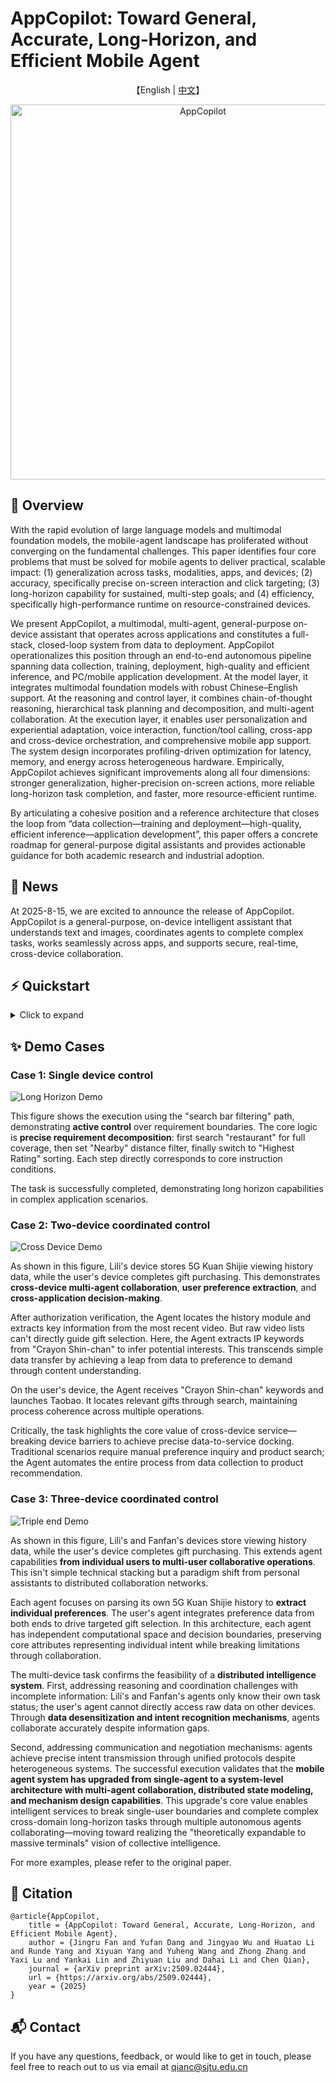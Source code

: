 # AppCopilot: Toward General, Accurate, Long‑Horizon, and Efficient Mobile Agent

<p align="center">
    【English | <a href="readme/README_chinese.md">中文</a>】
</p>

<div align="center">
  <img src="images/logo.png" alt="AppCopilot" width="600">
</div>

## 📖 Overview

With the rapid evolution of large language models and multimodal foundation models, the mobile-agent landscape has proliferated without converging on the fundamental challenges. This paper identifies four core problems that must be solved for mobile agents to deliver practical, scalable impact: (1) generalization across tasks, modalities, apps, and devices; (2) accuracy, specifically precise on-screen interaction and click targeting; (3) long-horizon capability for sustained, multi-step goals; and (4) efficiency, specifically high-performance runtime on resource-constrained devices.

We present AppCopilot, a multimodal, multi-agent, general-purpose on-device assistant that operates across applications and constitutes a full-stack, closed-loop system from data to deployment. AppCopilot operationalizes this position through an end-to-end autonomous pipeline spanning data collection, training, deployment, high-quality and efficient inference, and PC/mobile application development. At the model layer, it integrates multimodal foundation models with robust Chinese–English support. At the reasoning and control layer, it combines chain-of-thought reasoning, hierarchical task planning and decomposition, and multi-agent collaboration. At the execution layer, it enables user personalization and experiential adaptation, voice interaction, function/tool calling, cross-app and cross-device orchestration, and comprehensive mobile app support. The system design incorporates profiling-driven optimization for latency, memory, and energy across heterogeneous hardware.
Empirically, AppCopilot achieves significant improvements along all four dimensions: stronger generalization, higher-precision on-screen actions, more reliable long-horizon task completion, and faster, more resource-efficient runtime. 

By articulating a cohesive position and a reference architecture that closes the loop from “data collection—training and deployment—high-quality, efficient inference—application development”, this paper offers a concrete roadmap for general-purpose digital assistants and provides actionable guidance for both academic research and industrial adoption.

## 🎉 News

At 2025-8-15, we are excited to announce the release of AppCopilot. AppCopilot is a general-purpose, on-device intelligent assistant that understands text and images, coordinates agents to complete complex tasks, works seamlessly across apps, and supports secure, real-time, cross-device collaboration.

## ⚡️ Quickstart

<details>
<summary>Click to expand</summary>


### AppCopilot Local Run

This section mainly introduces how to connect to the model trained on the server through the API and run AppCopilot locally.

#### Local Environment Basic Requirements

The following table shows the relevant dependency requirements for the local environment:

| **Dependency**  | **Specific Requirements**                                            |
|-----------------|---------------------------------------------------------------------|
| Operating System| An operating system that supports Android Studio                    |
| Software        | Install Android Studio                                              |
| Python Environment| Install Python environment, recommended Python version 3.12        |
| Network         | Disable local VPN to ensure proper connection to the server's vllm API |

##### Install Android Studio

Android Studio is an integrated development environment (IDE) for Android platform development. It can be downloaded from the official [Android Studio website](https://developer.android.com/studio).

#### Server Environment Basic Requirements

The following table introduces the relevant dependency requirements for the server-side environment:

| **Dependency**  | **Specific Requirements**                                            |
|-----------------|---------------------------------------------------------------------|
| Operating System| An operating system that supports Conda and vLLM                    |
| Software        | Install Conda, create a vLLM environment, and install vLLM dependencies|

##### Conda Installation

Conda is an open-source, cross-platform package manager and environment manager that helps users quickly install, run, and manage software packages and their dependencies. You can download it from the official [Conda website](https://anaconda.org/anaconda/conda).

After installing Conda, configure the Python virtual environment with the recommended Python version 3.12:

```bash
conda create --name vllm_env python=3.12
```

##### vLLM Installation

[vLLM](https://docs.vllm.ai/en/latest/) is an open-source high-performance library for large language model inference and services, providing faster responses for generative AI applications at a lower cost and higher efficiency. Here, configure the vLLM-related dependencies and install vLLM version 0.9.1 with the following command:

```bash
pip install vllm==0.9.1
```
##### Other Configuration
To connect to the server API and run AppCopilot, the other configuration requirements for the server environment are as follows:：

```bash
pip install git+https://github.com/huggingface/transformers@f3f6c86582611976e72be054675e2bf0abb5f775
pip install accelerate
pip install qwen-vl-utils
pip install openai
git clone https://huggingface.co/Qwen/Qwen-VL-7B
```

#### Clone the Code
First, clone the folder from the remote repository to the local machine and add the necessary files:

```bash
mkdir AppCopilot
cd AppCopilot
git clone https://github.com/GUIAgents-Dev/GUI-Android.git .
```

To enhance the agent's ability to operate on Android phones, this project also requires the installation of the YADB tool to improve the native ADB functionality. It addresses the limitations of ADB in text input, screenshot capture, and UI layout extraction, providing more efficient and precise operations. Run the following command:

```bash
git clone https://github.com/ysbing/YADB.git ./YADB
```

#### Local System Environment Variable Configuration
##### Configure ADB Environment Variable
1.Windows System ADB Environment Variable Configuration:

On Windows, right-click on This PC, select Properties, and then click Advanced System Settings.

In the pop-up window, click Environment Variables, click New under System variables, enter the variable name: adb, and set the variable value to the directory path where adb is located (e.g., `C:\Android\Sdk\platform-tools`). Then find Path in System variables, and add the previously added ADB environment. Double-click Path, click New, and enter %adb%.

2.macOS/Linux System ADB Environment Variable Configuration:

On Linux or macOS, edit the ~/.bashrc or ~/.bash_profile file and add the ADB path at the end:
```bash
/Users/user/Android/Sdk/platform-tools
```
After saving the file, run `source ~/.bashrc` or `source ~/.bash_profile` to apply the configuration.

After completing the configuration, run `adb version` in the command line. If it correctly outputs the ADB version and related information, the configuration is successful.

##### Configure Emulator Environment Variable
The configuration method is similar to the ADB environment variable configuration.

1.Windows System Emulator Environment Variable Configuration:

On Windows, right-click on This PC, select Properties, and click Advanced System Settings.

In the pop-up window, click Environment Variables, click New under System variables, enter the variable name: emulator, and set the variable value to the directory path where emulator is located (e.g., `C:\Android\Sdk\emulator`). Then find Path in System variables, and add the previously added emulator environment. Double-click Path, click New, and enter %emulator%.

2.macOS/Linux System emulator Environment Variable Configuration:

On Linux or macOS, edit the ~/.bashrc or ~/.bash_profile file and add the emulator path at the end：
```bash
/Users/user/Library/Android/Sdk/emulator
```
After saving the file, run source ~/.bashrc or source ~/.bash_profile to apply the configuration. After completing the configuration, run `emulator version` in the command line. If it correctly outputs the emulator version and related information, the configuration is successful.

#### Configure the Android Device for Running
##### Configure Emulator Environment Variable
This project uses Android Studio to create and manage Android Virtual Devices (AVD). You can refer to the official Android Studio documentation to configure the emulator.

To view the list of available emulators and their names, run the following command:

```bash
emulator -avd <android> -dns-server <Local DNS Server>
```

Where `<android>` is the name of the emulator, and `<Local DNS Server>` is the local DNS address. You only need to specify the DNS Server the first time. After that, you can directly start the emulator with:`emulator -avd <android>`. If a snapshot corruption error occurs during debugging, you can add the `-no-snapshot-load` parameter when starting the emulator.

After completing the above configuration, the Android emulator should run locally, showing an interactive graphical interface, supporting mouse operations, and allowing network access through the host machine's network.

##### Configure Physical Device
In addition to using Android Virtual Devices (AVD), the agent can also control a physical Android phone through ADB. Below are the specific steps to use ADB to control a physical phone:

Enable Developer Mode on Physical Device:

On the phone, go to Settings -> About phone -> All parameters and information, and tap MIUI version 7 times to enable developer mode.

Enable USB Debugging Mode:

In Settings, find Developer options, and enable USB debugging.

Connect Physical Device via ADB:

Connect the phone to the computer via USB, then run adb devices in the command line. If you see the phone's serial number, the connection is successful.

##### Configure Python Environment Dependencies
It is recommended to install and use Python version 3.12. Enter the previously cloned GUI-Android directory and install the following dependencies:
```bash
pip install -r requirements.txt
```

##### Configure Model Keys
In the local code file `./wrappers/constants.py`, users need to manually configure the LLM key for future model calls:
```bash
# ----- model config -----
MODEL_EXTRACT = "Qwen-VL-7B"
ERROR_CALLING_LLM = "Error calling LLM"
MODEL_NOT_FOUND = "LLM not found"

# Replace with actual local endpoint port
END_POINT = "http://localhost:8001/v1/chat/completions"
PORTS = [8002, 8003, 8004]

# Replace with user-provided API key and Base URL
CLIENT_API_KEY = "switch to your own api key"
CLIENT_BASE_URL = "switch to your own base url"
CLIENT = OpenAI(api_key=CLIENT_API_KEY, base_url=CLIENT_BASE_URL)
```

##### Download AppCopilot Model

Download the pre-trained AppCopilot model from https://huggingface.co/ffcosmos/AppCopilot/tree/main and place it on the server to enable the next step of starting the vLLM inference service.

##### Start the vLLM Service on the Server
To enable AppCopilot to call the local large language model remotely, the vLLM inference service must be pre-deployed and started on the server side.

Start the server-side GUI model vLLM service:
```bash
#/your/model/path replace with actual GUI model path
vllm serve /your/model/path \
  --served-model-name AgentCPM-GUI \
  --tensor-parallel-size 1 \
  --trust-remote-code \
  --gpu-memory-utilization 0.9 \
  --limit-mm-per-prompt image=10 \
  --max_model_len 2048 \
  --port 8001
```

Start the server-side Qwen-VL-7B model vLLM service:
```bash
#/your/model/path replace with actual Qwen-VL-7B model path
vllm serve /your/model/path \
  --served-model-name AgentCPM-GUI \
  --tensor-parallel-size 1 \      
  --trust-remote-code \
  --gpu-memory-utilization 0.9 \
  --port 8002 
```

#### Local Run and Start AppCopilot

Before starting the program locally, you should first forward the port 8001 from the remote server to the local port 8001, and forward the port 8002 from the remote server to the local port 8002, to ensure that the local environment can access the model services on the server via the HTTP interface. This port forwarding operation can be executed via the terminal with the following commands:

```bash
ssh -L 8001:localhost:8001 username@model-server-ip
ssh -L 8002:localhost:8002 username@model-server-ip 
```

##### Single-Device Run
Finally, to run AppCopilot on a single device, open the command-line interface in the terminal, navigate to the directory containing the `run_agent.py` file, and run the script with the required parameters. The following is an example command that enables voice input, audio feedback, and runs a custom task:

```bash
# Enable voice input, audio feedback, and run a custom task
python run_agent.py --custom-task 
```

| Parameter                    | Type   | Description                                    |
| ---------------------------- | ------ | ---------------------------------------------- |
| `--predefined-task <TASK_NAME>` | str    | Specify the name of a predefined task (task name must be in the built-in list). |
| `--custom-task`               | flag   | Enable custom task mode, skip predefined task selection. |
| `--enable-experience`         | flag   | Enable experience-based task matching mechanism. |
| `--enable-voice-input`        | flag   | Enable voice input (only valid in custom task mode). |
| `--enable-audio`              | flag   | Enable audio feedback.                        |
| `--show-tasks`                | flag   | Show all available predefined tasks and exit the program. |
| `--enable-vision-parser`      | flag   | Whether to call omniparser for coordinate calibration. |
| `--read-final-page`           | flag   | Whether to enable reading the final page.      |


##### Multi-Device Cross-End Run

For multi-device cross-end scenarios, navigate to the directory containing the cross_device_agent.py file and run the script with the required parameters. The following table shows the available command-line arguments for cross-device running:

| Parameter                  | Type  | Description                                      |
| -------------------------- | ----- | ------------------------------------------------ |
| `--device1-serial`          | str   | ADB serial number for device 1 (optional)        |
| `--device1-port`            | int   | Communication port for device 1 (default 11001). |
| `--device2-serial`          | str   | ADB serial number for device 2 (optional)        |
| `--device2-port`            | int   | Communication port for device 2 (default 11002). |
| `--task`                    | str   | Cross-device task instruction.                   |


### Model Inference Evaluation
#### Data Preparation
##### Android Control

Download [Android Control](https://github.com/google-research/google-research/tree/master/android_control) and save at ``eval/eval_data/tmp/android_control``

```
cd eval/eval_data
python process_ac.py
ln -s android_control_test android_control_high_test
ln -s android_control_test android_control_low_test
```

##### CAGUI

```
cd eval/eval_data
mkdir chinese_app_test && cd chinese_app_test
huggingface-cli download openbmb/CAGUI --repo-type dataset --include "CAGUI_agent/**" --local-dir ./ --local-dir-use-symlinks False --resume-download
mv CAGUI_agent test
```

##### aitz

Download [aitz](https://github.com/IMNearth/CoAT) and save at ``eval/eval_data/tmp/android_in_the_zoo``

```
cd eval/eval_data
mv tmp/android_in_the_zoo ./aitz_test
python process_aitz.py
```

##### gui-odyssey

Download [GUI-Odyssey](https://github.com/OpenGVLab/GUI-Odyssey?tab=readme-ov-file) and save at ``/eval/eval_data/tmp/GUI-Odyssey``. Copy [preprocessing.py](https://github.com/OpenGVLab/GUI-Odyssey/blob/master/data/preprocessing.py) and [format_converter.py](https://github.com/OpenGVLab/GUI-Odyssey/blob/master/data/format_converter.py) from the GUI-Odyssey repo to ``/eval/eval_data/tmp/GUI-Odyssey``

```
cd eval/eval_data/tmp/GUI-Odyssey
python preprocessing.py
python format_converter.py
python ../../process_odyssey.py
```

#### Running Inference
The scripts required for model evaluation are integrated into the `eval_multi.sh` script. Before running, please modify the path parameters in the script based on the actual data storage locations to ensure the correct loading and processing of files.
```bash
# Contents that need to be modified in eval.sh
# Configure basic parameters
data_name="evaluation dataset"
model_name="target model name"
base_output_dir="result directory"

# List of models to process
models_base_path=(
    "models base path"
)
```
Before running model inference evaluation, ensure that the utils folder is correctly configured on the server. After configuring the path parameters correctly, you can execute the following command to start the model inference evaluation process:

```bash
bash eval_multi.sh
```

</details>

## ✨ **Demo Cases**

### Case 1: Single device control
![Long Horizon Demo](images/long_horizon.png)

This figure shows the execution using the "search bar filtering" path, demonstrating **active control** over requirement boundaries. The core logic is **precise requirement decomposition**: first search "restaurant" for full coverage, then set "Nearby" distance filter, finally switch to "Highest Rating" sorting. Each step directly corresponds to core instruction conditions.

The task is successfully completed, demonstrating long horizon capabilities in complex application scenarios.

### Case 2: Two-device coordinated control
![Cross Device Demo](images/double_end.png)

As shown in this figure, Lili's device stores 5G Kuan Shijie viewing history data, while the user's device completes gift purchasing. This demonstrates **cross-device multi-agent collaboration**, **user preference extraction**, and **cross-application decision-making**.

After authorization verification, the Agent locates the history module and extracts key information from the most recent video. But raw video lists can't directly guide gift selection. Here, the Agent extracts IP keywords from "Crayon Shin-chan" to infer potential interests. This transcends simple data transfer by achieving a leap from data to preference to demand through content understanding.

On the user's device, the Agent receives "Crayon Shin-chan" keywords and launches Taobao. It locates relevant gifts through search, maintaining process coherence across multiple operations.

Critically, the task highlights the core value of cross-device service—breaking device barriers to achieve precise data-to-service docking. Traditional scenarios require manual preference inquiry and product search; the Agent automates the entire process from data collection to product recommendation.

### Case 3: Three-device coordinated control

![Triple end Demo](images/triple_end.png)

As shown in this figure, Lili's and Fanfan's devices store viewing history data, while the user's device completes gift purchasing. This extends agent capabilities **from individual users to multi-user collaborative operations**. This isn't simple technical stacking but a paradigm shift from personal assistants to distributed collaboration networks.

Each agent focuses on parsing its own 5G Kuan Shijie history to **extract individual preferences**. The user's agent integrates preference data from both ends to drive targeted gift selection. In this architecture, each agent has independent computational space and decision boundaries, preserving core attributes representing individual intent while breaking limitations through collaboration.

The multi-device task confirms the feasibility of a **distributed intelligence system**. First, addressing reasoning and coordination challenges with incomplete information: Lili's and Fanfan's agents only know their own task status; the user's agent cannot directly access raw data on other devices. Through **data desensitization and intent recognition mechanisms**, agents collaborate accurately despite information gaps.

Second, addressing communication and negotiation mechanisms: agents achieve precise intent transmission through unified protocols despite heterogeneous systems. The successful execution validates that the **mobile agent system has upgraded from single-agent to a system-level architecture with multi-agent collaboration, distributed state modeling, and mechanism design capabilities**. This upgrade's core value enables intelligent services to break single-user boundaries and complete complex cross-domain long-horizon tasks through multiple autonomous agents collaborating—moving toward realizing the "theoretically expandable to massive terminals" vision of collective intelligence.

For more examples, please refer to the original paper.

## 🔎 Citation
```
@article{AppCopilot,
    title = {AppCopilot: Toward General, Accurate, Long‑Horizon, and Efficient Mobile Agent},
    author = {Jingru Fan and Yufan Dang and Jingyao Wu and Huatao Li and Runde Yang and Xiyuan Yang and Yuheng Wang and Zhong Zhang and Yaxi Lu and Yankai Lin and Zhiyuan Liu and Dahai Li and Chen Qian},
    journal = {arXiv preprint arXiv:2509.02444},
    url = {https://arxiv.org/abs/2509.02444},
    year = {2025}
}
```

## 📬 Contact

If you have any questions, feedback, or would like to get in touch, please feel free to reach out to us via email at [qianc@sjtu.edu.cn](mailto:qianc@sjtu.edu.cn)
